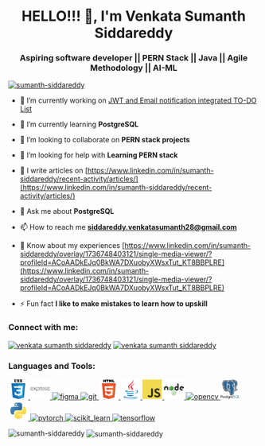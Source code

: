 <h1 align="center">HELLO!!! 👋, I'm Venkata Sumanth Siddareddy</h1>
<h3 align="center">Aspiring software developer || PERN Stack || Java || Agile Methodology || AI-ML</h3>

<p align="left"> <a href="https://github.com/ryo-ma/github-profile-trophy"><img src="https://github-profile-trophy.vercel.app/?username=sumanth-siddareddy" alt="sumanth-siddareddy" /></a> </p>

- 🔭 I’m currently working on [JWT and Email notification integrated TO-DO List](https://github.com/Sumanth-Siddareddy/RealTime_TODO)

- 🌱 I’m currently learning **PostgreSQL**

- 👯 I’m looking to collaborate on **PERN stack projects**

- 🤝 I’m looking for help with **Learning PERN stack**

- 📝 I write articles on [https://www.linkedin.com/in/sumanth-siddareddy/recent-activity/articles/](https://www.linkedin.com/in/sumanth-siddareddy/recent-activity/articles/)

- 💬 Ask me about **PostgreSQL**

- 📫 How to reach me **siddareddy.venkatasumanth28@gmail.com**

- 📄 Know about my experiences [https://www.linkedin.com/in/sumanth-siddareddy/overlay/1736748403121/single-media-viewer/?profileId=ACoAADkEJq0BkWA7DXuobyXWsxTut_KT8BBPLRE](https://www.linkedin.com/in/sumanth-siddareddy/overlay/1736748403121/single-media-viewer/?profileId=ACoAADkEJq0BkWA7DXuobyXWsxTut_KT8BBPLRE)

- ⚡ Fun fact **I like to make mistakes to learn how to upskill**

<h3 align="left">Connect with me:</h3>
<p align="left">
<a href="https://www.linkedin.com/in/sumanth-siddareddy/" target="blank"><img align="center" src="https://raw.githubusercontent.com/rahuldkjain/github-profile-readme-generator/master/src/images/icons/Social/linked-in-alt.svg" alt="venkata sumanth siddareddy" height="30" width="40" /></a>
<a href="https://leetcode.com/u/Sumanth-Siddareddy/" target="blank"><img align="center" src="https://raw.githubusercontent.com/rahuldkjain/github-profile-readme-generator/master/src/images/icons/Social/leet-code.svg" alt="venkata sumanth siddareddy" height="30" width="40" /></a>
<!-- <a href="https://auth.geeksforgeeks.org/user/venkata sumanth siddareddy" target="blank"><img align="center" src="https://raw.githubusercontent.com/rahuldkjain/github-profile-readme-generator/master/src/images/icons/Social/geeks-for-geeks.svg" alt="venkata sumanth siddareddy" height="30" width="40" /></a> -->
</p>

<h3 align="left">Languages and Tools:</h3>
<p align="left"> <a href="https://www.w3schools.com/css/" target="_blank" rel="noreferrer"> <img src="https://raw.githubusercontent.com/devicons/devicon/master/icons/css3/css3-original-wordmark.svg" alt="css3" width="40" height="40"/> </a> <a href="https://expressjs.com" target="_blank" rel="noreferrer"> <img src="https://raw.githubusercontent.com/devicons/devicon/master/icons/express/express-original-wordmark.svg" alt="express" width="40" height="40"/> </a> <a href="https://www.figma.com/" target="_blank" rel="noreferrer"> <img src="https://www.vectorlogo.zone/logos/figma/figma-icon.svg" alt="figma" width="40" height="40"/> </a> <a href="https://git-scm.com/" target="_blank" rel="noreferrer"> <img src="https://www.vectorlogo.zone/logos/git-scm/git-scm-icon.svg" alt="git" width="40" height="40"/> </a> <a href="https://www.w3.org/html/" target="_blank" rel="noreferrer"> <img src="https://raw.githubusercontent.com/devicons/devicon/master/icons/html5/html5-original-wordmark.svg" alt="html5" width="40" height="40"/> </a> <a href="https://www.java.com" target="_blank" rel="noreferrer"> <img src="https://raw.githubusercontent.com/devicons/devicon/master/icons/java/java-original.svg" alt="java" width="40" height="40"/> </a> <a href="https://developer.mozilla.org/en-US/docs/Web/JavaScript" target="_blank" rel="noreferrer"> <img src="https://raw.githubusercontent.com/devicons/devicon/master/icons/javascript/javascript-original.svg" alt="javascript" width="40" height="40"/> </a> <a href="https://nodejs.org" target="_blank" rel="noreferrer"> <img src="https://raw.githubusercontent.com/devicons/devicon/master/icons/nodejs/nodejs-original-wordmark.svg" alt="nodejs" width="40" height="40"/> </a> <a href="https://opencv.org/" target="_blank" rel="noreferrer"> <img src="https://www.vectorlogo.zone/logos/opencv/opencv-icon.svg" alt="opencv" width="40" height="40"/> </a> <a href="https://www.postgresql.org" target="_blank" rel="noreferrer"> <img src="https://raw.githubusercontent.com/devicons/devicon/master/icons/postgresql/postgresql-original-wordmark.svg" alt="postgresql" width="40" height="40"/> </a> <a href="https://www.python.org" target="_blank" rel="noreferrer"> <img src="https://raw.githubusercontent.com/devicons/devicon/master/icons/python/python-original.svg" alt="python" width="40" height="40"/> </a> <a href="https://pytorch.org/" target="_blank" rel="noreferrer"> <img src="https://www.vectorlogo.zone/logos/pytorch/pytorch-icon.svg" alt="pytorch" width="40" height="40"/> </a> <a href="https://scikit-learn.org/" target="_blank" rel="noreferrer"> <img src="https://upload.wikimedia.org/wikipedia/commons/0/05/Scikit_learn_logo_small.svg" alt="scikit_learn" width="40" height="40"/> </a> <a href="https://www.tensorflow.org" target="_blank" rel="noreferrer"> <img src="https://www.vectorlogo.zone/logos/tensorflow/tensorflow-icon.svg" alt="tensorflow" width="40" height="40"/> </a> </p>

<p><img align="left" src="https://github-readme-stats.vercel.app/api/top-langs?username=sumanth-siddareddy&show_icons=true&locale=en&layout=compact" alt="sumanth-siddareddy" /></p>

<p>&nbsp;<img align="center" src="https://github-readme-stats.vercel.app/api?username=sumanth-siddareddy&show_icons=true&locale=en" alt="sumanth-siddareddy" /></p>

